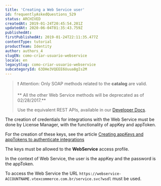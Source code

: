 ```yaml
---
title: 'Creating a Web Service user'
id: frequentlyAskedQuestions_529
status: ARCHIVED
createdAt: 2019-01-24T20:45:54.201Z
updatedAt: 2020-06-04T01:35:43.759Z
publishedAt: 
firstPublishedAt: 2019-01-24T22:11:35.477Z
contentType: tutorial
productTeam: Identity
author: authors_4
slugEN: como-criar-usuario-webservice
locale: en
legacySlug: como-criar-usuario-webservice
subcategoryId: 63DHe3VQEEE6Uuua8gIs2M
---
```


>❗ Attention: Only SOAP methods related to the **catalog** are valid.
>
> ** All the other Web Service methods will be deprecated as of 02/28/2017.**
>
> Use the equivalent REST APIs, available in our [Developer Docs](//help.vtex.com/developer-docs/).

The creation of credentials for integrations with the Web Service must be done by License Manager, with the functionality of appKey and appToken.

For the creation of these keys, see the article [Creating appKeys and appTokens to authenticate integrations](/en/tutorial/creating-appkeys-and-apptokens-to-authenticate-integrations)

The keys must be allowed to the __WebService__ access profile.

In the context of Web Service, the user is the appKey and the password is the appToken.

To access the Web Service the URL `https://webservice-ACCOUNTNAME.vtexcommerce.com.br/service.svc?wsdl` must be used.
